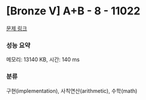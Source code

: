 # [Bronze V] A+B - 8 - 11022 

[문제 링크](https://www.acmicpc.net/problem/11022) 

### 성능 요약

메모리: 13140 KB, 시간: 140 ms

### 분류

구현(implementation), 사칙연산(arithmetic), 수학(math)

